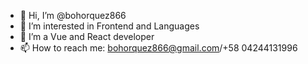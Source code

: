 - 👋 Hi, I’m @bohorquez866
- 👀 I’m interested in Frontend and Languages
- 🌱 I’m a Vue and React developer
- 📫 How to reach me: bohorquez866@gmail.com/+58 04244131996


